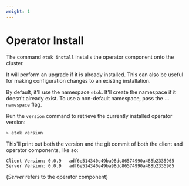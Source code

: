 ```yaml
---
weight: 1
---
```


# Operator Install

The command `etok install` installs the operator component onto the cluster.

It will perform an upgrade if it is already installed. This can also be useful for making configuration changes to an existing installation.

By default, it'll use the namespace `etok`. It'll create the namespace if it doesn't already exist. To use a non-default namespace, pass the `--namespace` flag.

Run the `version` command to retrieve the currently installed operator version:

```bash
> etok version
```

This'll print out both the version and the git commit of both the client and operator components, like so:

```text
Client Version: 0.0.9	adf6e514340e49ba98dc86574990a488b2335965
Server Version: 0.0.9	adf6e514340e49ba98dc86574990a488b2335965
```

(*Server* refers to the operator component)
